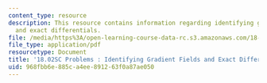 ```yaml
---
content_type: resource
description: This resource contains information regarding identifying gradient fields
  and exact differentials.
file: /media/https%3A/open-learning-course-data-rc.s3.amazonaws.com/18-02sc-multivariable-calculus-fall-2010/968fbb6e885ca4ee891263f0a87ae050_MIT18_02SC_pb_62_quest.pdf
file_type: application/pdf
resourcetype: Document
title: '18.02SC Problems : Identifying Gradient Fields and Exact Differentials'
uid: 968fbb6e-885c-a4ee-8912-63f0a87ae050
---
```

